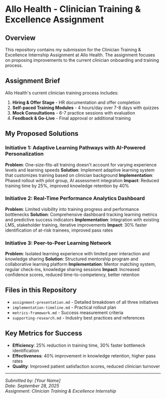 # Allo Health - Clinician Training & Excellence Assignment

## Overview
This repository contains my submission for the Clinician Training & Excellence Internship Assignment at Allo Health. The assignment focuses on proposing improvements to the current clinician onboarding and training process.

## Assignment Brief
Allo Health's current clinician training process includes:
1. **Hiring & Offer Stage** - HR documentation and offer completion
2. **Self-paced Training Modules** - 4 hours/day over 7-8 days with quizzes
3. **Mock Consultations** - 6-7 practice sessions with evaluation
4. **Feedback & Go-Live** - Final approval or additional training

## My Proposed Solutions

### Initiative 1: Adaptive Learning Pathways with AI-Powered Personalization
**Problem**: One-size-fits-all training doesn't account for varying experience levels and learning speeds
**Solution**: Implement adaptive learning system that customizes training based on clinician background
**Implementation**: Phased rollout with pilot group, AI assessment integration
**Impact**: Reduced training time by 25%, improved knowledge retention by 40%

### Initiative 2: Real-Time Performance Analytics Dashboard
**Problem**: Limited visibility into training progress and performance bottlenecks
**Solution**: Comprehensive dashboard tracking learning metrics and predictive success indicators
**Implementation**: Integration with existing LMS, stakeholder training, iterative improvements
**Impact**: 30% faster identification of at-risk trainees, improved pass rates

### Initiative 3: Peer-to-Peer Learning Network
**Problem**: Isolated learning experience with limited peer interaction and knowledge sharing
**Solution**: Structured mentorship program and collaborative learning platform
**Implementation**: Mentor matching system, regular check-ins, knowledge sharing sessions
**Impact**: Increased confidence scores, reduced time-to-competency, better retention

## Files in this Repository
- `assignment-presentation.md` - Detailed breakdown of all three initiatives
- `implementation-timeline.md` - Practical rollout plan
- `metrics-framework.md` - Success measurement criteria
- `supporting-research.md` - Industry best practices and references

## Key Metrics for Success
- **Efficiency**: 25% reduction in training time, 30% faster bottleneck identification
- **Effectiveness**: 40% improvement in knowledge retention, higher pass rates
- **Quality**: Improved patient satisfaction scores, reduced clinician turnover

---
*Submitted by: [Your Name]*  
*Date: September 28, 2025*  
*Assignment: Clinician Training & Excellence Internship*